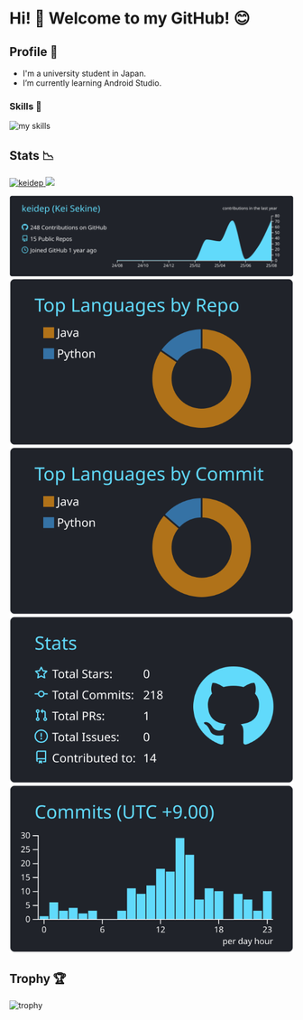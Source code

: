 <!-- あいさつ -->
# Hi! :wave: Welcome to my GitHub! 😊

<!-- プロフィール -->
## Profile 📝

- I'm a university student in Japan.
- I’m currently learning Android Studio.


<!-- Skills -->
### Skills 🌱
<img alt="my skills" src="https://skillicons.dev/icons?theme=dark&perline=7&i=apple,linux,ubuntu,java,python,html,css,androidstudio,vscode,git,github,matlab,notion,markdown" />

## Stats :chart_with_downwards_trend:
<!--Profile Views-->
<p align="lsft">
  <a href="https://github.com/keidep/keidep/">
    <img src="https://komarev.com/ghpvc/?username=keidep" alt="keidep" />
  </a>
<!--Followers-->
  <a href="https://github.com/keidep">
    <img height="20" src="https://img.shields.io/github/followers/keidep?label=follow&logo=github&style=flat" />
  </a>
</p>
<!--Commit Status-->

[![](https://raw.githubusercontent.com/keidep/keidep/main/profile-summary-card-output/react/0-profile-details.svg)](https://github.com/vn7n24fzkq/github-profile-summary-cards)
[![](https://raw.githubusercontent.com/keidep/keidep/main/profile-summary-card-output/react/1-repos-per-language.svg)](https://github.com/vn7n24fzkq/github-profile-summary-cards) [![](https://raw.githubusercontent.com/keidep/keidep/main/profile-summary-card-output/react/2-most-commit-language.svg)](https://github.com/vn7n24fzkq/github-profile-summary-cards)
[![](https://raw.githubusercontent.com/keidep/keidep/main/profile-summary-card-output/react/3-stats.svg)](https://github.com/vn7n24fzkq/github-profile-summary-cards) [![](https://raw.githubusercontent.com/keidep/keidep/main/profile-summary-card-output/react/4-productive-time.svg)](https://github.com/vn7n24fzkq/github-profile-summary-cards)

<!--トロフィー-->
## Trophy :trophy:
![trophy](https://github-profile-trophy.vercel.app/?username=keidep&theme=onestar)
